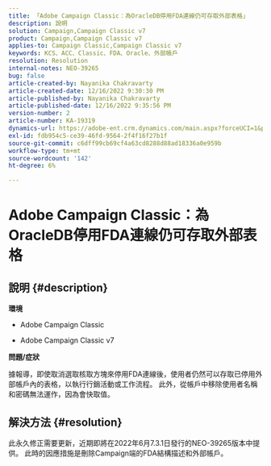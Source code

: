 ```yaml
---
title: 「Adobe Campaign Classic：為OracleDB停用FDA連線仍可存取外部表格」
description: 說明
solution: Campaign,Campaign Classic v7
product: Campaign,Campaign Classic v7
applies-to: Campaign Classic,Campaign Classic v7
keywords: KCS、ACC、Classic、FDA、Oracle、外部帳戶
resolution: Resolution
internal-notes: NEO-39265
bug: false
article-created-by: Nayanika Chakravarty
article-created-date: 12/16/2022 9:30:30 PM
article-published-by: Nayanika Chakravarty
article-published-date: 12/16/2022 9:35:56 PM
version-number: 2
article-number: KA-19319
dynamics-url: https://adobe-ent.crm.dynamics.com/main.aspx?forceUCI=1&pagetype=entityrecord&etn=knowledgearticle&id=1119dbd7-887d-ed11-81ac-6045bd006079
exl-id: fdb954c5-ce39-46fd-9564-2f4f16f27b1f
source-git-commit: c6dff99cb69cf4a63cd8288d88ad18336a0e959b
workflow-type: tm+mt
source-wordcount: '142'
ht-degree: 6%

---
```


# Adobe Campaign Classic：為OracleDB停用FDA連線仍可存取外部表格

## 說明 {#description}


<b>環境</b>

- Adobe Campaign Classic

- Adobe Campaign Classic v7

<b>問題/症狀</b>

據報導，即使取消選取核取方塊來停用FDA連線後，使用者仍然可以存取已停用外部帳戶內的表格，以執行行銷活動或工作流程。 此外，從帳戶中移除使用者名稱和密碼無法運作，因為會快取值。






## 解決方法 {#resolution}


此永久修正需要更新，近期即將在2022年6月7.3.1日發行的NEO-39265版本中提供。 此時的因應措施是刪除Campaign端的FDA結構描述和外部帳戶。
